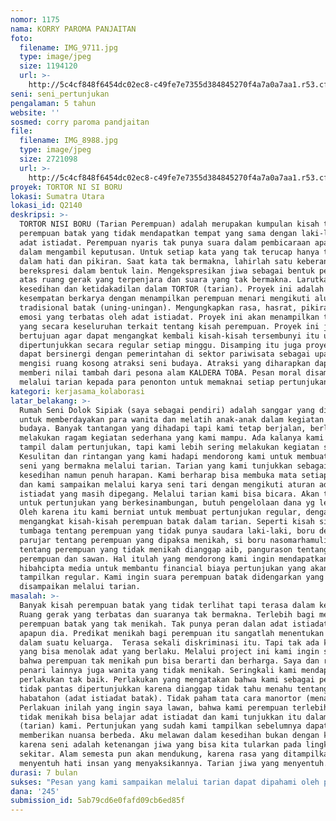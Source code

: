```yaml
---
nomor: 1175
nama: KORRY PAROMA PANJAITAN
foto:
  filename: IMG_9711.jpg
  type: image/jpeg
  size: 1194120
  url: >-
    http://5c4cf848f6454dc02ec8-c49fe7e7355d384845270f4a7a0a7aa1.r53.cf2.rackcdn.com/f4d658f8-8f54-487f-88f7-b69ffab61b15/IMG_9711.jpg
seni: seni_pertunjukan
pengalaman: 5 tahun
website: ''
sosmed: corry paroma pandjaitan
file:
  filename: IMG_8988.jpg
  type: image/jpeg
  size: 2721098
  url: >-
    http://5c4cf848f6454dc02ec8-c49fe7e7355d384845270f4a7a0a7aa1.r53.cf2.rackcdn.com/fed22755-c31f-47e3-9fce-969aeccf9c1a/IMG_8988.jpg
proyek: TORTOR NI SI BORU
lokasi: Sumatra Utara
lokasi_id: Q2140
deskripsi: >-
  TORTOR NISI BORU (Tarian Perempuan) adalah merupakan kumpulan kisah tentang
  perempuan batak yang tidak mendapatkan tempat yang sama dengan laki-laki dalam
  adat istiadat. Perempuan nyaris tak punya suara dalam pembicaraan apalagi
  dalam mengambil keputusan. Untuk setiap kata yang tak terucap hanya tersimpan
  dalam hati dan pikiran. Saat kata tak bermakna, lahirlah satu keberanian untuk
  berekspresi dalam bentuk lain. Mengekspresikan jiwa sebagai bentuk perlawanan
  atas ruang gerak yang terpenjara dan suara yang tak bermakna. Larutkan
  kesedihan dan ketidakadilan dalam TORTOR (tarian). Proyek ini adalah
  kesempatan berkarya dengan menampilkan perempuan menari mengikuti alunan musik
  tradisional batak (uning-uningan). Mengungkapkan rasa, hasrat, pikiran dan
  emosi yang terbatas oleh adat istiadat. Proyek ini akan menampilkan tarian
  yang secara keseluruhan terkait tentang kisah perempuan. Proyek ini juga
  bertujuan agar dapat mengangkat kembali kisah-kisah tersembunyi itu untuk
  dipertunjukkan secara regular setiap minggu. Disamping itu juga proyek ini
  dapat bersinergi dengan pemerintahan di sektor pariwisata sebagai upaya
  mengisi ruang kosong atraksi seni budaya. Atraksi yang diharapkan dapat
  memberi nilai tambah dari pesona alam KALDERA TOBA. Pesan moral disampaikan
  melalui tarian kepada para penonton untuk memaknai setiap pertunjukan.
kategori: kerjasama_kolaborasi
latar_belakang: >-
  Rumah Seni Dolok Sipiak (saya sebagai pendiri) adalah sanggar yang didirikan
  untuk memberdayakan para wanita dan melatih anak-anak dalam kegiatan seni
  budaya. Banyak tantangan yang dihadapi tapi kami tetap berjalan, berlatih dan
  melakukan ragam kegiatan sederhana yang kami mampu. Ada kalanya kami diundang
  tampil dalam pertunjukan, tapi kami lebih sering melakukan kegiatan sendiri.
  Kesulitan dan rintangan yang kami hadapi mendorong kami untuk membuat karya
  seni yang bermakna melalui tarian. Tarian yang kami tunjukkan sebagai tanda
  kesedihan namun penuh harapan. Kami berharap bisa membuka mata setiap orang
  dan kami sampaikan melalui karya seni tari dengan mengikuti aturan adat
  istiadat yang masih dipegang. Melalui tarian kami bisa bicara. Akan tetapi
  untuk pertunjukan yang berkesinambungan, butuh pengelolaan dana yg lebih baik.
  Oleh karena itu kami berniat untuk membuat pertunjukan regular, dengan cara
  mengangkat kisah-kisah perempuan batak dalam tarian. Seperti kisah si boru
  tumbaga tentang perempuan yang tidak punya saudara laki-laki, boru deak
  parujar tentang perempuan yang dipaksa menikah, si boru nasomarhamulion
  tentang perempuan yang tidak menikah dianggap aib, pangurason tentang
  perempuan dan sawan. Hal itulah yang mendorong kami ingin mendapatkan
  hibahcipta media untuk membantu financial biaya pertunjukan yang akan kami
  tampilkan regular. Kami ingin suara perempuan batak didengarkan yang
  disampaikan melalui tarian.
masalah: >-
  Banyak kisah perempuan batak yang tidak terlihat tapi terasa dalam kesedihan.
  Ruang gerak yang terbatas dan suaranya tak bermakna. Terlebih bagi mereka
  perempuan batak yang tak menikah. Tak punya peran dalan adat istiadat, sehebat
  apapun dia. Predikat menikah bagi perempuan itu sangatlah menentukan status
  dalam suatu keluarga.  Terasa sekali diskriminasi itu. Tapi tak ada kekuatan
  yang bisa menolak adat yang berlaku. Melalui project ini kami ingin sampaikan
  bahwa perempuan tak menikah pun bisa berarti dan berharga. Saya dan rekan
  penari lainnya juga wanita yang tidak menikah. Seringkali kami mendapatkan
  perlakukan tak baik. Perlakukan yang mengatakan bahwa kami sebagai penari yang
  tidak pantas dipertunjukkan karena dianggap tidak tahu menahu tentang
  habatahon (adat istiadat batak). Tidak paham tata cara manortor (menari).
  Perlakuan inilah yang ingin saya lawan, bahwa kami perempuan terlebih yang
  tidak menikah bisa belajar adat istiadat dan kami tunjukkan itu dalam tortor
  (tarian) kami. Pertunjukan yang sudah kami tampilkan sebelumnya dapat
  memberikan nuansa berbeda. Aku melawan dalam kesedihan bukan dengan kebencian.
  karena seni adalah ketenangan jiwa yang bisa kita tularkan pada lingkungan
  sekitar. Alam semesta pun akan mendukung, karena rasa yang ditampilkan dapat
  menyentuh hati insan yang menyaksikannya. Tarian jiwa yang menyentuh.
durasi: 7 bulan
sukses: "Pesan yang kami sampaikan melalui tarian dapat dipahami oleh penonton dan bisa menjadi renungan dalam memperlakukan perempuan. Perempuan adalah penyeimbang dan memiliki peran yang sangat berarti dalam kehidupan dan alam semesta. Perlawanan tak harus dalam kata tapi melalui karya cipta seni juga bisa berbicara. Perempuan harus  diberdayakan, serta mampu menyuarakan isi hati dan pikiran melalui karyanya dan harus bisa mandiri. \r\n"
dana: '245'
submission_id: 5ab79cd6e0fafd09cb6ed85f
---
```

